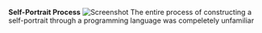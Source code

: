**Self-Portrait Process**
![Screenshot](screenshot.png)
The entire process of constructing a self-portrait through a programming language was compeletely unfamiliar
